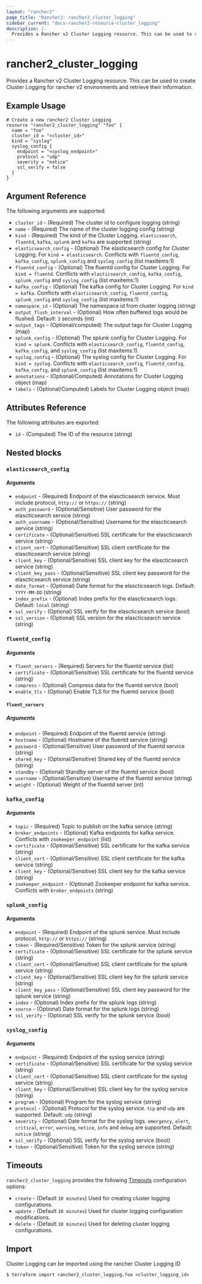 ```yaml
---
layout: "rancher2"
page_title: "Rancher2: rancher2_cluster_logging"
sidebar_current: "docs-rancher2-resource-cluster_logging"
description: |-
  Provides a Rancher v2 Cluster Logging resource. This can be used to create Cluster Logging for rancher v2 environments and retrieve their information.
---
```


# rancher2\_cluster\_logging

Provides a Rancher v2 Cluster Logging resource. This can be used to create Cluster Logging for rancher v2 environments and retrieve their information.

## Example Usage

```hcl
# Create a new rancher2 Cluster Logging
resource "rancher2_cluster_logging" "foo" {
  name = "foo"
  cluster_id = "<cluster_id>"
  kind = "syslog"
  syslog_config {
    endpoint = "<syslog_endpoint>"
    protocol = "udp"
    severity = "notice"
    ssl_verify = false
  }
}
```

## Argument Reference

The following arguments are supported:

* `cluster_id` - (Required) The cluster id to configure logging (string)
* `name` - (Required) The name of the cluster logging config (string)
* `kind` - (Required) The kind of the Cluster Logging. `elasticsearch`, `fluentd`, `kafka`, `splunk` and `kafka` are supported (string)
* `elasticsearch_config` - (Optional) The elasticsearch config for Cluster Logging. For `kind = elasticsearch`. Conflicts with `fluentd_config`, `kafka_config`, `splunk_config` and `syslog_config` (list maxitems:1)
* `fluentd_config` - (Optional) The fluentd config for Cluster Logging. For `kind = fluentd`. Conflicts with `elasticsearch_config`, `kafka_config`, `splunk_config` and `syslog_config` (list maxitems:1)
* `kafka_config` - (Optional) The kafka config for Cluster Logging. For `kind = kafka`. Conflicts with `elasticsearch_config`, `fluentd_config`, `splunk_config` and `syslog_config` (list maxitems:1)
* `namespace_id` - (Optional) The namespace id from cluster logging (string)
* `output_flush_interval` - (Optional) How often buffered logs would be flushed. Default: `3` seconds (int)
* `output_tags` - (Optional/computed) The output tags for Cluster Logging (map)
* `splunk_config` - (Optional) The splunk config for Cluster Logging. For `kind = splunk`. Conflicts with `elasticsearch_config`, `fluentd_config`, `kafka_config`, and `syslog_config` (list maxitems:1)
* `syslog_config` - (Optional) The syslog config for Cluster Logging. For `kind = syslog`. Conflicts with `elasticsearch_config`, `fluentd_config`, `kafka_config`, and `splunk_config` (list maxitems:1)
* `annotations` - (Optional/Computed) Annotations for Cluster Logging object (map)
* `labels` - (Optional/Computed) Labels for Cluster Logging object (map)

## Attributes Reference

The following attributes are exported:

* `id` - (Computed) The ID of the resource (string)

## Nested blocks

### `elasticsearch_config`

#### Arguments

* `endpoint` - (Required) Endpoint of the elascticsearch service. Must include protocol, `http://` or `https://` (string)
* `auth_password` - (Optional/Sensitive) User password for the elascticsearch service (string)
* `auth_username` - (Optional/Sensitive) Username for the elascticsearch service (string)
* `certificate` - (Optional/Sensitive) SSL certificate for the elascticsearch service (string)
* `client_cert` - (Optional/Sensitive) SSL client certificate for the elascticsearch service (string)
* `client_key` - (Optional/Sensitive) SSL client key for the elascticsearch service (string)
* `client_key_pass` - (Optional/Sensitive) SSL client key password for the elascticsearch service (string)
* `date_format` - (Optional) Date format for the elascticsearch logs. Default: `YYYY-MM-DD` (string)
* `index_prefix` - (Optional) Index prefix for the elascticsearch logs. Default: `local` (string)
* `ssl_verify` - (Optional) SSL verify for the elascticsearch service (bool)
* `ssl_version` - (Optional) SSL version for the elascticsearch service (string)

### `fluentd_config`

#### Arguments

* `fluent_servers` - (Required) Servers for the fluentd service (list)
* `certificate` - (Optional/Sensitive) SSL certificate for the fluentd service (string)
* `compress` - (Optional) Compress data for the fluentd service (bool)
* `enable_tls` - (Optional) Enable TLS for the fluentd service (bool)

#### `fluent_servers`

##### Arguments

* `endpoint` - (Required) Endpoint of the fluentd service (string)
* `hostname` - (Optional) Hostname of the fluentd service (string)
* `password` - (Optional/Sensitive) User password of the fluentd service (string)
* `shared_key` - (Optional/Sensitive) Shared key of the fluentd service (string)
* `standby` - (Optional) Standby server of the fluentd service (bool)
* `username` - (Optional/Sensitive) Username of the fluentd service (string)
* `weight` - (Optional) Weight of the fluentd server (int)

### `kafka_config`

#### Arguments

* `topic` - (Required) Topic to publish on the kafka service (string)
* `broker_endpoints` - (Optional) Kafka endpoints for kafka service. Conflicts with `zookeeper_endpoint` (list)
* `certificate` - (Optional/Sensitive) SSL certificate for the kafka service (string)
* `client_cert` - (Optional/Sensitive) SSL client certificate for the kafka service (string)
* `client_key` - (Optional/Sensitive) SSL client key for the kafka service (string)
* `zookeeper_endpoint` - (Optional) Zookeeper endpoint for kafka service. Conflicts with `broker_endpoints` (string)

### `splunk_config`

#### Arguments

* `endpoint` - (Required) Endpoint of the splunk service. Must include protocol, `http://` or `https://` (string)
* `token` - (Required/Sensitive) Token for the splunk service (string)
* `certificate` - (Optional/Sensitive) SSL certificate for the splunk service (string)
* `client_cert` - (Optional/Sensitive) SSL client certificate for the splunk service (string)
* `client_key` - (Optional/Sensitive) SSL client key for the splunk service (string)
* `client_key_pass` - (Optional/Sensitive) SSL client key password for the splunk service (string)
* `index` - (Optional) Index prefix for the splunk logs (string)
* `source` - (Optional) Date format for the splunk logs (string)
* `ssl_verify` - (Optional) SSL verify for the splunk service (bool)

### `syslog_config`

#### Arguments

* `endpoint` - (Required) Endpoint of the syslog service (string)
* `certificate` - (Optional/Sensitive) SSL certificate for the syslog service (string)
* `client_cert` - (Optional/Sensitive) SSL client certificate for the syslog service (string)
* `client_key` - (Optional/Sensitive) SSL client key for the syslog service (string)
* `program` - (Optional) Program for the syslog service (string)
* `protocol` - (Optional) Protocol for the syslog service. `tcp` and `udp` are supported. Default: `udp` (string)
* `severity` - (Optional) Date format for the syslog logs. `emergency`, `alert`, `critical`, `error`, `warning`, `notice`, `info` and `debug` are supported. Default: `notice` (string)
* `ssl_verify` - (Optional) SSL verify for the syslog service (bool)
* `token` - (Optional/Sensitive) Token for the syslog service (string)

## Timeouts

`rancher2_cluster_logging` provides the following
[Timeouts](https://www.terraform.io/docs/configuration/resources.html#operation-timeouts) configuration options:

- `create` - (Default `10 minutes`) Used for creating cluster logging configurations.
- `update` - (Default `10 minutes`) Used for cluster logging configuration modifications.
- `delete` - (Default `10 minutes`) Used for deleting cluster logging configurations.

## Import

Cluster Logging can be imported using the rancher Cluster Logging ID

```
$ terraform import rancher2_cluster_logging.foo <cluster_logging_id>
```

